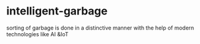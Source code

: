 # intelligent-garbage
sorting of garbage is done in  a distinctive manner with the help of modern technologies like AI &amp;IoT
